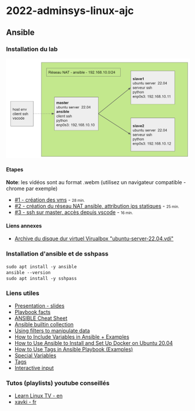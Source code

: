 # 2022-adminsys-linux-ajc
## Ansible

### Installation du lab

![Lab](scr/ansible-lab-schema.png)
#### Etapes
__Note__: les vidéos sont au format .webm (utilisez un navigateur compatible - chrome par exemple)  
- [#1 - création des vms](https://opusidea-training.s3.eu-west-3.amazonaws.com/divers/ansible-lab/2022-09-20-ansible-lab-1.webm) - <font size="1">28 min.</font>
- [#2 - création du réseau NAT ansible, attribution ips statiques](https://opusidea-training.s3.eu-west-3.amazonaws.com/divers/ansible-lab/2022-09-20-ansible-lab-2.webm) - <font size="1">25 min.</font>
- [#3 - ssh sur master, accès depuis vscode](https://opusidea-training.s3.eu-west-3.amazonaws.com/divers/ansible-lab/2022-09-20-ansible-lab-3.webm) - <font size="1">16 min.</font>

#### Liens annexes
- [Archive du disque dur virtuel Virualbox "ubuntu-server-22.04.vdi"](https://opusidea-training.s3.eu-west-3.amazonaws.com/divers/ansible-lab/ubuntu-server-22.04.7z)

### Installation d'ansible et de sshpass
```
sudo apt install -y ansible
ansible --version
sudo apt install -y sshpass
```

### Liens utiles
- [Presentation - slides](https://opusidea-training.s3.eu-west-3.amazonaws.com/presentation/ajc/ansible.pdf)
- [Playbook facts](https://docs.ansible.com/ansible/latest/user_guide/playbooks_vars_facts.html)
- [ANSIBLE Cheat Sheet](https://gist.github.com/andreicristianpetcu/b892338de279af9dac067891579cad7d)
- [Ansible builtin collection](https://docs.ansible.com/ansible/latest/collections/ansible/builtin/index.html)
- [Using filters to manipulate data](https://docs.ansible.com/ansible/latest/user_guide/playbooks_filters.html)
- [How to Include Variables in Ansible + Examples](https://www.toptechskills.com/ansible-tutorials-courses/ansible-include-import-variables-tutorial-examples/)
- [How to Use Ansible to Install and Set Up Docker on Ubuntu 20.04](https://www.digitalocean.com/community/tutorials/how-to-use-ansible-to-install-and-set-up-docker-on-ubuntu-20-04)	
- [How to Use Tags in Ansible Playbook (Examples)](https://www.linuxtechi.com/how-to-use-tags-in-ansible-playbook/)
- [Special Variables](https://docs.ansible.com/ansible/latest/reference_appendices/special_variables.html)
- [Tags](https://docs.ansible.com/ansible/latest/user_guide/playbooks_tags.html)
- [Interactive input](https://docs.ansible.com/ansible/latest/user_guide/playbooks_prompts.html)


### Tutos (playlists) youtube conseillés
- [Learn Linux TV - en](https://youtu.be/3RiVKs8GHYQ)
- [xavki - fr](https://youtu.be/Cisg9bLhLkk)